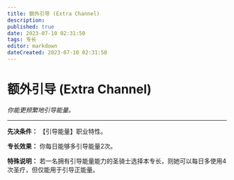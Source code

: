 ```yaml
---
title: 额外引导 (Extra Channel)
description: 
published: true
date: 2023-07-10 02:31:50
tags: 专长
editor: markdown
dateCreated: 2023-07-10 02:31:50
---
```


# 额外引导 (Extra Channel)

_你能更频繁地引导能量。_

* * *

**先决条件：** 【引导能量】职业特性。

**专长效果：** 你每日能够多引导能量2次。

**特殊说明：** 若一名拥有引导能量能力的圣骑士选择本专长，则她可以每日多使用4次圣疗，但仅能用于引导正能量。

